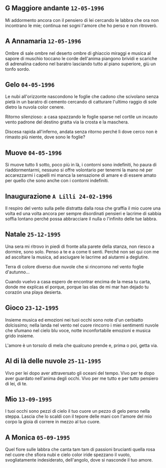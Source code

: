 ## G Maggiore andante `12-05-1996`

Mi addormento ancora
con il pensiero di lei
cercando le labbra
che ora non incontrano
le mie; continua nei sogni
l'amore che ho perso
e non ritrover&ograve;.

## A Annamaria `12-05-1996`

Ombre di sale
ombre nel deserto
ombre di ghiaccio
miraggi e musica
al sapore di muschio
toccano le corde dell'anima
piangono brividi e
scariche di adrenalina
cadono nel baratro
lasciando tutto al
piano superiore,
gi&ugrave; un tonfo sordo.

## Gelo `04-05-1996`

Le nubi all'orizzonte nascondono
le foglie che cadono che scivolano
senza piet&agrave; in un baratro di cemento
cercando di catturare l'ultimo raggio
di sole dietro la nuvola color cenere.

Ritorno silenzioso: a casa spazzando
le foglie sparse nel cortile
un incauto vento padrone del destino
gratta via la crosta e la maschera.

Discesa rapida all'inferno, andata
senza ritorno perch&eacute; l&igrave; dove cerco
non &egrave; rimasto pi&ugrave; niente, dove sono
le foglie?

## Muove `04-05-1996`

Si muove tutto l&igrave; sotto, poco
pi&ugrave; in l&agrave;, i contorni sono indefiniti,
ho paura di riaddormentarmi, nessuno si
offre volontario per tenermi la mano
n&eacute; per accarezzarmi i capelli
mi manca la sensazione di amare
e di essere amato per quello che sono
anche con i contorni indefiniti.

## Inaugurazione `A Lilli 24-02-1996`

Il respiro del vento
sulla pelle distratta
dalla rosa che graffia
il mio cuore una volta
ed una volta ancora
per sempre disordinati
pensieri e lacrime
di sabbia soffia
lontano perch&eacute; possa
abbracciare il nulla o
l'infinito delle tue
labbra.

## Natale `25-12-1995`

Una sera mi ritrovo
in piedi di fronte alla
parete della stanza, non
riesco a dormire, sono
solo. Penso a te e a come
ti senti. Perch&eacute; non sei
qui con me ad ascoltare la
musica, ad asciugare le lacrime
ad aiutarmi a deglutire.

Terra di colore diverso
due nuvole che si
rincorrono nel vento
foglie d'autunno...

Cuando vuelvo a casa
espero de encontrar
encima de la mesa
tu carta, donde me
explicas el porque,
porque las olas de
mi mar han dejado
tu coraz&oacute;n una playa
desierta.

## Gioco `23-12-1995`

Insieme
musica ed emozioni
nei tuoi occhi sono
note d'un cerbiatto
dolcissimo; nella landa
nel vento nel cuore
rincorro i miei sentimenti
nuvole che sfumano nel cielo
blu voce, notte inconfortabile
emozioni e musica
grido
insieme.

L'amore &egrave; un torsolo
di mela che qualcuno
prende e, prima o poi,
getta via.

## Al di l&agrave; delle nuvole `25-11-1995`

Vivo per lei
dopo aver attraversato
gli oceani del tempo.
Vivo per te
dopo aver guardato
nell'anima degli occhi.
Vivo per me
tutto e per tutto
pensiero di lei, di te.

## Mio `13-09-1995`

I tuoi occhi sono pezzi di cielo
il tuo cuore un pezzo di gelo
perso nella steppa.
Lascia che lo scaldi
con il tepore delle mani
con l'amore del mio corpo
la gioia di correre
in mezzo al tuo cuore.

## A Monica `05-09-1995`

Quel fiore sulle labbra
che canta tam tam
di passioni brucianti
quella rosa nel cuore
che sfiora nubi e
cielo color iride
spezzano il vuoto,
svogliatamente indesiderato,
dell'angolo, dove si
nasconde il tuo amore.
